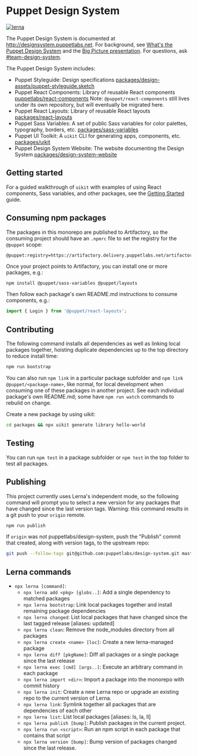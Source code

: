 # Puppet Design System

[![lerna](https://img.shields.io/badge/maintained%20with-lerna-cc00ff.svg)](https://lerna.js.org/)

The Puppet Design System is documented at http://designsystem.puppetlabs.net. For background, see [What's the Puppet Design System](https://confluence.puppetlabs.com/display/PDS/What%27s+Puppet+Design+System) and the [Big Picture presentation](https://primetime.bluejeans.com/a2m/events/playback/33fcd61c-3ad2-4413-9393-cc216551d61b). For questions, ask [#team-design-system](https://puppet.slack.com/messages/CFFECRQAY).

The Puppet Design System includes:

- Puppet Styleguide: Design specifications [packages/design-assets/puppet-styleguide.sketch](packages/design-assets/puppet-styleguide.sketch)
- Puppet React Components: Library of reusable React components [puppetlabs/react-components](https://github.com/puppetlabs/react-components) Note: `@puppet/react-components` still lives under its own repository, but will eventually be migrated here.
- Puppet React Layouts: Library of reusable React layouts [packages/react-layouts](packages/react-layouts)
- Puppet Sass Variables: A set of public Sass variables for color palettes, typography, borders, etc. [packages/sass-variables](packages/sass-variables)
- Puppet UI Toolkit: A `uikit` CLI for generating apps, components, etc. [packages/uikit](packages/uikit)
- Puppet Design System Website: The website documenting the Design System [packages/design-system-website](packages/design-system-website)

## Getting started

For a guided walkthrough of `uikit` with examples of using React components, Sass variables, and other packages, see the [Getting Started](getting-started.md) guide.

## Consuming npm packages

The packages in this monorepo are published to Artifactory, so the consuming project should have an `.npmrc` file to set the registry for the `@puppet` scope:

```
@puppet:registry=https://artifactory.delivery.puppetlabs.net/artifactory/api/npm/npm__local/
```

Once your project points to Artifactory, you can install one or more packages, e.g.:

```sh
npm install @puppet/sass-variables @puppet/layouts
```

Then follow each package's own README.md instructions to consume components, e.g.:

```js
import { Login } from '@puppet/react-layouts';
```

## Contributing

The following command installs all dependencies as well as linking local packages together, hoisting duplicate dependencies up to the top directory to reduce install time:

```sh
npm run bootstrap
```

You can also run `npm link` in a particular package subfolder and `npm link @puppet/<package-name>`, like normal, for local development when consuming one of these packages in another project. See each individual package's own README.md; some have `npm run watch` commands to rebuild on change.

Create a new package by using uikit:

```sh
cd packages && npx uikit generate library hello-world
```

## Testing

You can run `npm test` in a package subfolder or `npm test` in the top folder to test all packages.

## Publishing

This project currently uses Lerna's independent mode, so the following command will prompt you to select a new version for any packages that have changed since the last version tags. Warning: this command results in a git push to your `origin` remote.

```sh
npm run publish
```

If `origin` was not puppetlabs/design-system, push the "Publish" commit that created, along with version tags, to the upstream repo:

```sh
git push --follow-tags git@github.com:puppetlabs/design-system.git master
```

## Lerna commands

- `npx lerna [command]`:
    - `npx lerna add <pkg> [globs..]`: Add a single dependency to matched
      packages
    - `npx lerna bootstrap`: Link local packages together and install remaining
      package dependencies
    - `npx lerna changed`: List local packages that have changed since the last
      tagged release [aliases: updated]
    - `npx lerna clean`: Remove the node_modules directory from all packages
    - `npx lerna create <name> [loc]`: Create a new lerna-managed package
    - `npx lerna diff [pkgName]`: Diff all packages or a single package since
      the last release
    - `npx lerna exec [cmd] [args..]`: Execute an arbitrary command in each
      package
    - `npx lerna import <dir>`: Import a package into the monorepo with commit
      history
    - `npx lerna init`: Create a new Lerna repo or upgrade an existing repo to
      the current version of Lerna.
    - `npx lerna link`: Symlink together all packages that are dependencies of
      each other
    - `npx lerna list`: List local packages [aliases: ls, la, ll]
    - `npx lerna publish [bump]`: Publish packages in the current project.
    - `npx lerna run <script>`: Run an npm script in each package that contains
      that script
    - `npx lerna version [bump]`: Bump version of packages changed since the
      last release.
